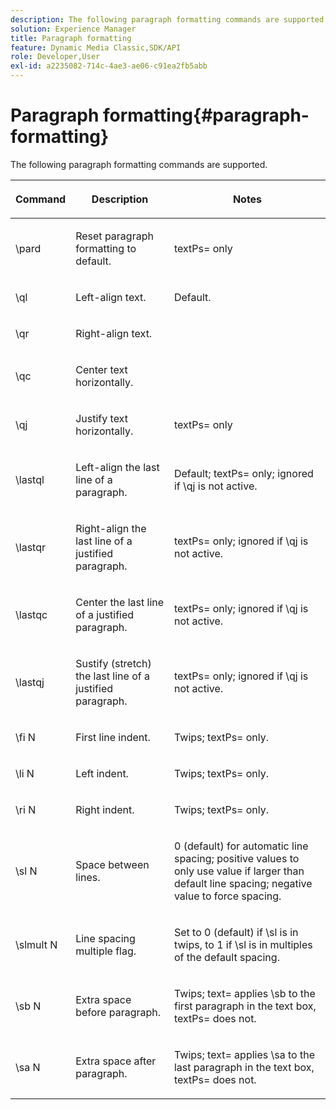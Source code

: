 ```yaml
---
description: The following paragraph formatting commands are supported.
solution: Experience Manager
title: Paragraph formatting
feature: Dynamic Media Classic,SDK/API
role: Developer,User
exl-id: a2235082-714c-4ae3-ae06-c91ea2fb5abb
---
```

# Paragraph formatting{#paragraph-formatting}

The following paragraph formatting commands are supported.

<table id="table_5DD044E1C0614A29A2413557DF57197D"> 
 <thead> 
  <tr> 
   <th class="entry"> <p>Command </p> </th> 
   <th class="entry"> <p>Description </p> </th> 
   <th class="entry"> <p>Notes </p> </th> 
  </tr> 
 </thead>
 <tbody> 
  <tr> 
   <td> <span class="codeph"> \pard </span> </td> 
   <td> <p>Reset paragraph formatting to default. </p> </td> 
   <td> <p> <span class="codeph"> textPs= </span> only </p> </td> 
  </tr> 
  <tr> 
   <td> <span class="codeph"> \ql </span> </td> 
   <td> <p>Left-align text. </p> </td> 
   <td> <p>Default. </p> </td> 
  </tr> 
  <tr> 
   <td> <span class="codeph"> \qr </span> </td> 
   <td> <p>Right-align text. </p> </td> 
   <td> <p> </p> </td> 
  </tr> 
  <tr> 
   <td> <span class="codeph"> \qc </span> </td> 
   <td> <p>Center text horizontally. </p> </td> 
   <td> <p> </p> </td> 
  </tr> 
  <tr> 
   <td> <span class="codeph"> \qj </span> </td> 
   <td> <p>Justify text horizontally. </p> </td> 
   <td> <p> <span class="codeph"> textPs= </span> only </p> </td> 
  </tr> 
  <tr> 
   <td> <span class="codeph"> \lastql </span> </td> 
   <td> <p>Left-align the last line of a paragraph. </p> </td> 
   <td> <p>Default; <span class="codeph"> textPs= </span> only; ignored if <span class="codeph"> \qj </span>is not active. </p> </td> 
  </tr> 
  <tr> 
   <td> <span class="codeph"> \lastqr </span> </td> 
   <td> <p>Right-align the last line of a justified paragraph. </p> </td> 
   <td> <p> <span class="codeph"> textPs= </span> only; ignored if <span class="codeph"> \qj </span> is not active. </p> </td> 
  </tr> 
  <tr> 
   <td> <span class="codeph"> \lastqc </span> </td> 
   <td> <p>Center the last line of a justified paragraph. </p> </td> 
   <td> <p> <span class="codeph"> textPs= </span> only; ignored if <span class="codeph"> \qj </span>is not active. </p> </td> 
  </tr> 
  <tr> 
   <td> <span class="codeph"> \lastqj </span> </td> 
   <td> <p>Sustify (stretch) the last line of a justified paragraph. </p> </td> 
   <td> <p> <span class="codeph"> textPs= </span> only; ignored if <span class="codeph"> \qj </span>is not active. </p> </td> 
  </tr> 
  <tr> 
   <td> <span class="codeph"> \fi <span class="varname"> N </span> </span> </td> 
   <td> <p>First line indent. </p> </td> 
   <td> <p>Twips; <span class="codeph"> textPs= </span> only. </p> </td> 
  </tr> 
  <tr> 
   <td> <span class="codeph"> \li <span class="varname"> N </span> </span> </td> 
   <td> <p>Left indent. </p> </td> 
   <td> <p>Twips; <span class="codeph"> textPs= </span> only. </p> </td> 
  </tr> 
  <tr> 
   <td> <span class="codeph"> \ri <span class="varname"> N </span> </span> </td> 
   <td> <p>Right indent. </p> </td> 
   <td> <p>Twips; <span class="codeph"> textPs= </span> only. </p> </td> 
  </tr> 
  <tr> 
   <td> <span class="codeph"> \sl <span class="varname"> N </span> </span> </td> 
   <td> <p>Space between lines. </p> </td> 
   <td> <p>0 (default) for automatic line spacing; positive values to only use value if larger than default line spacing; negative value to force spacing. </p> </td> 
  </tr> 
  <tr> 
   <td> <span class="codeph"> \slmult <span class="varname"> N </span> </span> </td> 
   <td> <p>Line spacing multiple flag. </p> </td> 
   <td> <p>Set to 0 (default) if <span class="codeph"> \sl </span> is in twips, to 1 if <span class="codeph"> \sl </span> is in multiples of the default spacing. </p> </td> 
  </tr> 
  <tr> 
   <td> <span class="codeph"> \sb <span class="varname"> N </span> </span> </td> 
   <td> <p>Extra space before paragraph. </p> </td> 
   <td> <p>Twips; <span class="codeph"> text= </span>applies <span class="codeph"> \sb </span> to the first paragraph in the text box, <span class="codeph"> textPs= </span> does not. </p> </td> 
  </tr> 
  <tr> 
   <td> <span class="codeph"> \sa <span class="varname"> N </span> </span> </td> 
   <td> <p>Extra space after paragraph. </p> </td> 
   <td> <p>Twips; <span class="codeph"> text= </span> applies <span class="codeph"> \sa </span> to the last paragraph in the text box, <span class="codeph"> textPs= </span> does not. </p> </td> 
  </tr> 
 </tbody> 
</table>
